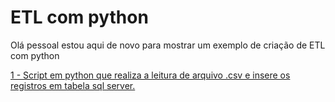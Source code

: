 # ETL com python

Olá pessoal estou aqui de novo para mostrar um exemplo de criação de ETL com python

<div> 
<p><a href="https://github.com/JosiTubaroski/ETL_com_python">1 - Script em python que realiza a leitura de arquivo .csv e insere os registros em tabela sql server.</a></p>
</div> 
